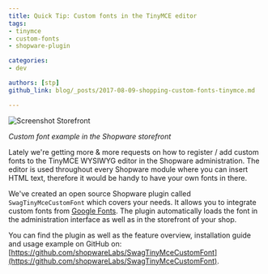 ```yaml
---
title: Quick Tip: Custom fonts in the TinyMCE editor
tags:
- tinymce
- custom-fonts
- shopware-plugin

categories:
- dev

authors: [stp]
github_link: blog/_posts/2017-08-09-shopping-custom-fonts-tinymce.md

---
```


![Screenshot Storefront](/blog/img/custom-font-example.png)

*Custom font example in the Shopware storefront*

Lately we're getting more & more requests on how to register / add custom fonts to the TinyMCE WYSIWYG editor in the Shopware administration. The editor is used throughout every Shopware module where you can insert HTML text, therefore it would be handy to have your own fonts in there.

We've created an open source Shopware plugin called `SwagTinyMceCustomFont` which covers your needs. It allows you to integrate custom fonts from [Google Fonts](https://fonts.google.com/). The plugin automatically loads the font in the administration interface as well as in the storefront of your shop.

You can find the plugin as well as the feature overview, installation guide and usage example on GitHub on: [https://github.com/shopwareLabs/SwagTinyMceCustomFont](https://github.com/shopwareLabs/SwagTinyMceCustomFont).